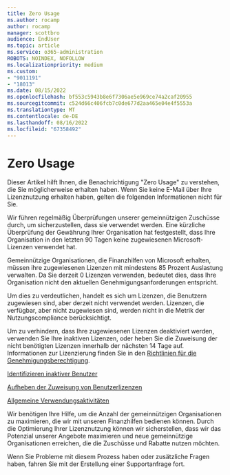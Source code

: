 ```yaml
---
title: Zero Usage
ms.author: rocamp
author: rocamp
manager: scottbro
audience: EndUser
ms.topic: article
ms.service: o365-administration
ROBOTS: NOINDEX, NOFOLLOW
ms.localizationpriority: medium
ms.custom:
- "9011191"
- "18013"
ms.date: 08/15/2022
ms.openlocfilehash: bf553c5943b8e6f7306ae5e969ce74a2caf20955
ms.sourcegitcommit: c524d66c406fcb7c0de677d2aa465e04e4f5553a
ms.translationtype: MT
ms.contentlocale: de-DE
ms.lasthandoff: 08/16/2022
ms.locfileid: "67358492"
---
```

# <a name="zero-usage"></a>Zero Usage

Dieser Artikel hilft Ihnen, die Benachrichtigung "Zero Usage" zu verstehen, die Sie möglicherweise erhalten haben. Wenn Sie keine E-Mail über Ihre Lizenznutzung erhalten haben, gelten die folgenden Informationen nicht für Sie.

Wir führen regelmäßig Überprüfungen unserer gemeinnützigen Zuschüsse durch, um sicherzustellen, dass sie verwendet werden. Eine kürzliche Überprüfung der Gewährung Ihrer Organisation hat festgestellt, dass Ihre Organisation in den letzten 90 Tagen keine zugewiesenen Microsoft-Lizenzen verwendet hat.

Gemeinnützige Organisationen, die Finanzhilfen von Microsoft erhalten, müssen ihre zugewiesenen Lizenzen mit mindestens 85 Prozent Auslastung verwalten. Da Sie derzeit 0 Lizenzen verwenden, bedeutet dies, dass Ihre Organisation nicht den aktuellen Genehmigungsanforderungen entspricht.

Um dies zu verdeutlichen, handelt es sich um Lizenzen, die Benutzern zugewiesen sind, aber derzeit nicht verwendet werden. Lizenzen, die verfügbar, aber nicht zugewiesen sind, werden nicht in die Metrik der Nutzungscompliance berücksichtigt.

Um zu verhindern, dass Ihre zugewiesenen Lizenzen deaktiviert werden, verwenden Sie Ihre inaktiven Lizenzen, oder heben Sie die Zuweisung der nicht benötigten Lizenzen innerhalb der nächsten 14 Tage auf. Informationen zur Lizenzierung finden Sie in den [Richtlinien für die Genehmigungsberechtigung](https://www.microsoft.com/en-us/nonprofits/eligibility?activetab=pivot1%3aprimaryr4).

[Identifizieren inaktiver Benutzer](https://docs.microsoft.com/microsoft-365/admin/activity-reports/activity-reports?view=o365-worldwide)

[Aufheben der Zuweisung von Benutzerlizenzen](https://docs.microsoft.com/microsoft-365/admin/manage/remove-licenses-from-users?view=o365-worldwide)

[Allgemeine Verwendungsaktivitäten](https://docs.microsoft.com/microsoft-365/admin/usage-analytics/active-user-in-usage-reports?view=o365-worldwide)

Wir benötigen Ihre Hilfe, um die Anzahl der gemeinnützigen Organisationen zu maximieren, die wir mit unseren Finanzhilfen bedienen können. Durch die Optimierung Ihrer Lizenznutzung können wir sicherstellen, dass wir das Potenzial unserer Angebote maximieren und neue gemeinnützige Organisationen erreichen, die die Zuschüsse und Rabatte nutzen möchten.

Wenn Sie Probleme mit diesem Prozess haben oder zusätzliche Fragen haben, fahren Sie mit der Erstellung einer Supportanfrage fort.
